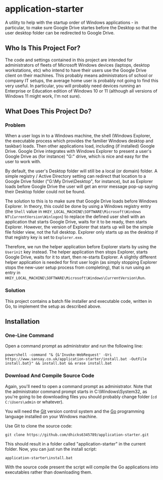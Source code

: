# application-starter
A utility to help with the startup order of Windows applications - in particular, to make sure Google Drive startes before the Desktop so that the user desktop folder can be redirected to Google Drive.

## Who Is This Project For?
The code and settings contained in this project are intended for administrators of fleets of Microsoft Windows devices (laptops, desktop workstations, etc) who intend to have their users use the Google Drive client on their machines. This probably means administrators of school or company IT setups, the average home user is probably not going to find this very useful. In particular, you will probably need devices running an Enterprise or Education edition of Windows 10 or 11 (although all versions of Windows 11 might work, I'm not sure).

## What Does This Project Do?

### Problem
When a user logs in to a Windows machine, the shell (Windows Explorer, the executable process which provides the familier Windows desktop and taskbar) loads. Then other applications load, including (if installed) Google Drive. Google Drive integrates with Windows Explorer to present a user's Google Drive as (for instance) "G:" drive, which is nice and easy for the user to work with.

By default, the user's Desktop folder will still be a local (or domain) folder. A simple registry / Active Directory setting can redirect that location to a Google Drive folder ("G:\My Drive\Desktop", for instance), but as Explorer loads before Google Drive the user will get an error message pop-up saying their Desktop folder could not be found.

The solution to this is to make sure that Google Drive loads before Windows Explorer. In theory, this could be done by using a Windows registry entry (the `Shell` value in `HKEY_LOCAL_MACHINE\SOFTWARE\Microsoft\Windows NT\CurrentVersion\Winlogon`) to replace the defined user shell with an application that starts Google Drive, waits for it to be ready, then starts Explorer. However, the version of Explorer that starts up will be the simple file folder view, not the full desktop. Explorer only starts up as the desktop if that registry key is set to `Explorer.exe`.

Therefore, we run the helper application before Explorer starts by using the `Userinit` key instead. The helper application then stops Explorer, starts Google Drive, waits for it to start, then re-starts Explorer. A slightly different helper application is needed for first user login (as simply stopping Explorer stops the new-user setup process from completing), that is run using an entry in `HKEY_LOCAL_MACHINE\SOFTWARE\Microsoft\Windows\CurrentVersion\Run`.

### Solution
This project contains a batch file installer and executable code, written in Go, to implement the setup as described above.

## Installation
### One-Line Command
Open a command prompt as administrator and run the following line:

```
powershell -command "& {&'Invoke-WebRequest' -Uri https://www.sansay.co.uk/application-starter/install.bat -OutFile install.bat}" && install.bat && erase install.bat
```

### Download And Compile Source Code
Again, you'll need to open a command prompt as administrator. Note that the administrator command prompt starts in C:\Windows\System32, as you're going to be downloading files you should probably change folder (`cd C:\Users\admin` or whatever).

You will need the [Git](https://gitforwindows.org/) version control system and the [Go](https://go.dev/) programming language installed on your Windows machine.

Use Git to clone the source code:

```
git clone https://github.com/dhicks6345789/application-starter.git
```

This should result in a folder called "application-starter" in the current folder. Now, you can just run the install script:

```
application-starter\install.bat
```

With the source code present the script will compile the Go applications into executables rather than downloading them.
